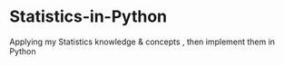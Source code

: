 # Statistics-in-Python
Applying my Statistics knowledge &amp; concepts , then implement them in Python
